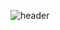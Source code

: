 ![header](https://capsule-render.vercel.app/api?type=venom&height=150&color=gradient&text=Park%20Jun%20Hyung&animation=twinkling&reversal=false&rotate=3)
